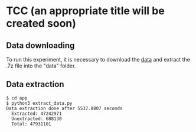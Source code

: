 # TCC (an appropriate title will be created soon)

## Data downloading

To run this experiment, it is necessary to download the [data](https://archive.org/download/stackexchange/stackoverflow.com-Posts.7z) and extract the .7z file into the "data" folder. 

## Data extraction
```shell
$ cd app
$ python3 extract_data.py
Data extraction done after 5537.8807 seconds
  Extracted: 47242971
  Unextracted: 688130
  Total: 47931101
```

